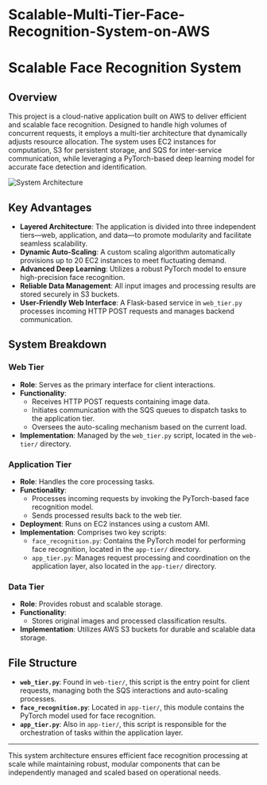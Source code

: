 # Scalable-Multi-Tier-Face-Recognition-System-on-AWS

# Scalable Face Recognition System

## Overview
This project is a cloud-native application built on AWS to deliver efficient and scalable face recognition. Designed to handle high volumes of concurrent requests, it employs a multi-tier architecture that dynamically adjusts resource allocation. The system uses EC2 instances for computation, S3 for persistent storage, and SQS for inter-service communication, while leveraging a PyTorch-based deep learning model for accurate face detection and identification.

![System Architecture](assets/scalable.png)

## Key Advantages
- **Layered Architecture**: The application is divided into three independent tiers—web, application, and data—to promote modularity and facilitate seamless scalability.
- **Dynamic Auto-Scaling**: A custom scaling algorithm automatically provisions up to 20 EC2 instances to meet fluctuating demand.
- **Advanced Deep Learning**: Utilizes a robust PyTorch model to ensure high-precision face recognition.
- **Reliable Data Management**: All input images and processing results are stored securely in S3 buckets.
- **User-Friendly Web Interface**: A Flask-based service in `web_tier.py` processes incoming HTTP POST requests and manages backend communication.

## System Breakdown

### Web Tier
- **Role**: Serves as the primary interface for client interactions.
- **Functionality**: 
  - Receives HTTP POST requests containing image data.
  - Initiates communication with the SQS queues to dispatch tasks to the application tier.
  - Oversees the auto-scaling mechanism based on the current load.
- **Implementation**: Managed by the `web_tier.py` script, located in the `web-tier/` directory.

### Application Tier
- **Role**: Handles the core processing tasks.
- **Functionality**: 
  - Processes incoming requests by invoking the PyTorch-based face recognition model.
  - Sends processed results back to the web tier.
- **Deployment**: Runs on EC2 instances using a custom AMI.
- **Implementation**: Comprises two key scripts:
  - `face_recognition.py`: Contains the PyTorch model for performing face recognition, located in the `app-tier/` directory.
  - `app_tier.py`: Manages request processing and coordination on the application layer, also located in the `app-tier/` directory.

### Data Tier
- **Role**: Provides robust and scalable storage.
- **Functionality**: 
  - Stores original images and processed classification results.
- **Implementation**: Utilizes AWS S3 buckets for durable and scalable data storage.

## File Structure
- **`web_tier.py`**: Found in `web-tier/`, this script is the entry point for client requests, managing both the SQS interactions and auto-scaling processes.
- **`face_recognition.py`**: Located in `app-tier/`, this module contains the PyTorch model used for face recognition.
- **`app_tier.py`**: Also in `app-tier/`, this script is responsible for the orchestration of tasks within the application layer.

---

This system architecture ensures efficient face recognition processing at scale while maintaining robust, modular components that can be independently managed and scaled based on operational needs.
